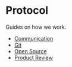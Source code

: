 Protocol
========

Guides on how we work.

* [Communication](/protocol/communication)
* [Git](/protocol/git)
* [Open Source](/protocol/open-source)
* [Product Review](/protocol/product-review)